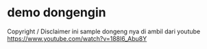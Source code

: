 # demo dongengin

Copyright / Disclaimer
ini sample dongeng nya di ambil dari youtube https://www.youtube.com/watch?v=188l6_Abu8Y
